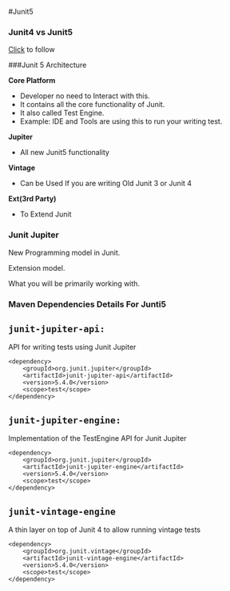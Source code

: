 #Junit5

### Junit4 vs Junit5
[Click](https://howtodoinjava.com/junit5/junit-5-vs-junit-4/) to follow  


###Junit 5 Architecture

**Core Platform**
 
- Developer no need to Interact with this. 
- It contains all the core functionality of Junit. 
- It also called Test Engine. 
- Example: IDE and Tools are using this to run your writing test.

**Jupiter**

- All new Junit5 functionality

**Vintage** 

- Can be Used If you are writing Old Junit 3 or Junit 4

**Ext(3rd Party)** 

- To Extend Junit

  
### Junit Jupiter

New Programming model in Junit.

Extension model.

What you will be primarily working with.

### Maven Dependencies Details For Junti5

`junit-jupiter-api:`
----------------
API for writing tests using Junit Jupiter

```
<dependency>
	<groupId>org.junit.jupiter</groupId>
	<artifactId>junit-jupiter-api</artifactId>
	<version>5.4.0</version>
	<scope>test</scope>
</dependency>
```

`junit-jupiter-engine:`
-------------------

Implementation of the TestEngine API for Junit Jupiter

```
<dependency>
	<groupId>org.junit.jupiter</groupId>
	<artifactId>junit-jupiter-engine</artifactId>
	<version>5.4.0</version>
	<scope>test</scope>
</dependency>
```

`junit-vintage-engine`
-------------------

A thin layer on top of Junit 4 to allow running vintage tests

```
<dependency>
    <groupId>org.junit.vintage</groupId>
    <artifactId>junit-vintage-engine</artifactId>
    <version>5.4.0</version>
    <scope>test</scope>
</dependency>
```

